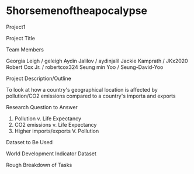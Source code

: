 # 5horsemenoftheapocalypse
Project1

Project Title


Team Members

Georgia Leigh / geleigh 
Aydin Jalilov / aydinjalil
Jackie Kamprath / JKx2020
Robert Cox Jr. / robertcox324
Seung min Yoo / Seung-David-Yoo

Project Description/Outline

To look at how a country's geographical location is affected by pollution/CO2 emissions compared to a country's importa and exports

Research Question to Answer

1. Pollution v. Life Expectancy
2. CO2 emissions v. Life Expectancy
3. Higher imports/exports V. Pollution

Dataset to Be Used

World Development Indicator Dataset

Rough Breakdown of Tasks
